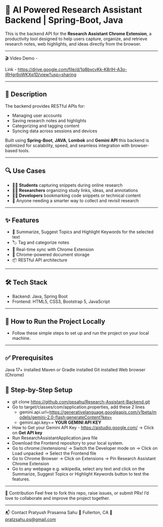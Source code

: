 # 🧠 AI Powered Research Assistant Backend | Spring-Boot, Java

This is the backend API for the **Research Assistant Chrome Extension**, a productivity tool designed to help users capture, organize, and retrieve research notes, web highlights, and ideas directly from the browser.

---

🎬 Video Demo -

Link - https://drive.google.com/file/d/1q8bvcvKk-K8rlH-A3o-iRHgr6oWKXq1D/view?usp=sharing

---

## 🚀 Description

The backend provides RESTful APIs for:

- Managing user accounts
- Saving research notes and highlights
- Categorizing and tagging content
- Syncing data across sessions and devices

Built using **Spring-Boot**, **JAVA**, **Lombok** and  **Gemini API** this backend is optimized for scalability, speed, and seamless integration with browser-based tools.

---

## 🔍 Use Cases

- 🧑‍🎓 **Students** capturing snippets during online research
- 🧑‍💼 **Researchers** organizing study links, ideas, and annotations
- 🧑‍💻 **Developers** bookmarking code snippets or technical content
- 🧠 Anyone needing a smarter way to collect and revisit research

---

## ✨ Features

- 📝 Summarize, Suggest Topics and Highlight Keywords for the selected text
- 🏷️ Tag and categorize notes
- 🔄 Real-time sync with Chrome Extension
- 📁 Chrome-powered document storage
- 📦 RESTful API architecture

---

## 🛠️ Tech Stack
- Backend: Java, Spring Boot
- Frontend: HTML5, CSS3, Bootstrap 5, JavaScript

---

## 🔧 How to Run the Project Locally
- Follow these simple steps to set up and run the project on your local machine.

---

## ✅ Prerequisites
Java 17+ installed
Maven or Gradle installed
Git installed
Web browser (Chrome)

## 📝 Step-by-Step Setup

- git clone https://github.com/ppsahu/Research-Assistant-Backend.git
- Go to target/classes/com/application.properties, add these 2 lines
    - gemini.api.url=https://generativelanguage.googleapis.com/v1beta/models/gemini-2.0-flash:generateContent?key=
    - gemini.api.key== **YOUR GEMINI API KEY**
- How to Get your Gemini API Key - https://aistudio.google.com/ -> Click on **Get API key**
- Run ResearchAssistantApplication.java file
- Download the Frontend repository to your local system.
- Go to chrome://extensions/ -> Switch the Developer mode on -> Click on Load unpacked -> Select the Frontend file 
- Go to Chrome Browser -> Click on Extensions -> Pin Research Assistant Chrome Extension
- Go to any webpage e.g. wikipedia, select any text and click on the Summarize, Suggest Topics or Highlight Keywords button to test the features.

---

🤝 Contribution Feel free to fork this repo, raise issues, or submit PRs! I’d love to collaborate and improve the project together.

---

📬 Contact Pratyush Prasanna Sahu 📍 Fullerton, CA 📧 pratzsahu.ps@gmail.com